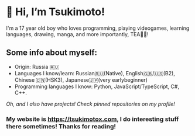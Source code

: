 # 👋 Hi, I’m Tsukimoto! 
I'm a 17 year old boy who loves programming, playing videogames, learning languages, drawing, manga, and more importantly, TEA🍵🍃!

## Some info about myself:
- Origin: Russia 🇷🇺
- Languages I know/learn: Russian🇷🇺(Native), English🇬🇧/🇺🇸(B2), Chinese 🇨🇳(HSK3),  Japanese🇯🇵(very earlybeginner)
- Programming languages I know: Python, JavaScript/TypeScript, C#, C++.

*Oh, and I also have projects! Check pinned repositories on my profile!*

### My website is https://tsukimotox.com, I do interesting stuff there sometimes! Thanks for reading!
